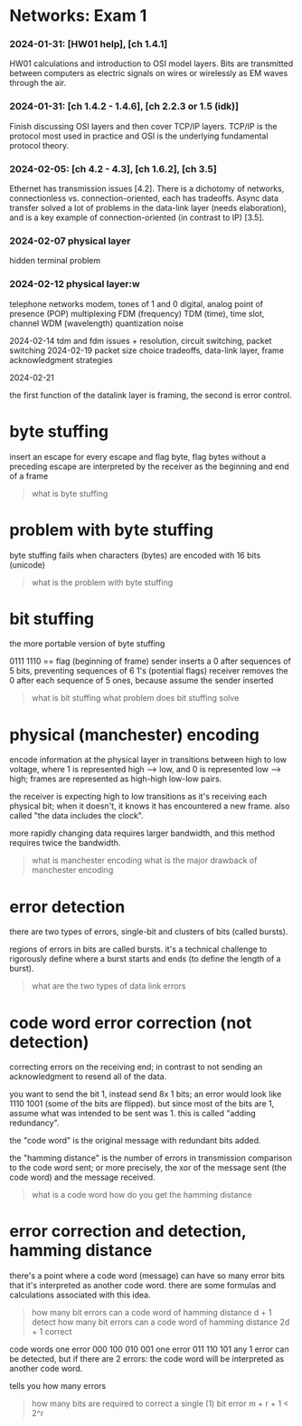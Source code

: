 # Networks: Exam 1

### 2024-01-31: [HW01 help], [ch 1.4.1] 
HW01 calculations and introduction to OSI model layers. Bits are transmitted between computers as electric signals on wires or wirelessly as EM waves through the air.

### 2024-01-31: [ch 1.4.2 - 1.4.6], [ch 2.2.3 or 1.5 (idk)]
Finish discussing OSI layers and then cover TCP/IP layers. TCP/IP is the protocol most used in practice and OSI is the underlying fundamental protocol theory.

### 2024-02-05: [ch 4.2 - 4.3], [ch 1.6.2], [ch 3.5]
Ethernet has transmission issues [4.2]. There is a dichotomy of networks, connectionless vs. connection-oriented, each has tradeoffs. Async data transfer solved a lot of problems in the data-link layer (needs elaboration), and is a key example of connection-oriented (in contrast to IP) [3.5].

### 2024-02-07 physical layer
hidden terminal problem


### 2024-02-12 physical layer:w
telephone networks
modem, tones of 1 and 0
digital, analog
point of presence (POP)
multiplexing 
FDM (frequency)
TDM (time), time slot, channel
WDM (wavelength)
quantization noise 


2024-02-14 tdm and fdm issues + resolution, circuit switching, packet switching
2024-02-19 packet size choice tradeoffs, data-link layer, frame acknowledgment strategies

2024-02-21 

the first function of the datalink layer is framing, the second is error control.


# byte stuffing
insert an escape for every escape and flag byte, flag bytes without a preceding escape are interpreted by the receiver as the beginning and end of a frame

> what is byte stuffing

# problem with byte stuffing
byte stuffing fails when characters (bytes) are encoded with 16 bits (unicode)

> what is the problem with byte stuffing


# bit stuffing 
the more portable version of byte stuffing

0111 1110 == flag (beginning of frame)
sender inserts a 0 after sequences of 5 bits, preventing sequences of 6 1's (potential flags)
receiver removes the 0 after each sequence of 5 ones, because assume the sender inserted

> what is bit stuffing
> what problem does bit stuffing solve

# physical (manchester) encoding
encode information at the physical layer in transitions between high to low voltage, where 1 is represented high --> low, and 0 is represented low --> high; frames are represented as high-high low-low pairs.

the receiver is expecting high to low transitions as it's receiving each physical bit; when it doesn't, it knows it has encountered a new frame. also called "the data includes the clock".

more rapidly changing data requires larger bandwidth, and this method requires twice the bandwidth.

> what is manchester encoding
> what is the major drawback of manchester encoding

# error detection
there are two types of errors, single-bit and clusters of bits (called bursts).

regions of errors in bits are called bursts. it's a technical challenge to rigorously define where a burst starts and ends (to define the length of a burst).

> what are the two types of data link errors

# code word error correction (not detection)
correcting errors on the receiving end; in contrast to not sending an acknowledgment to resend all of the data.

you want to send the bit 1, instead send 8x 1 bits; an error would look like 1110 1001 (some of the bits are flipped). but since most of the bits are 1, assume what was intended to be sent was 1. this is called "adding redundancy".

the "code word" is the original message with redundant bits added.

the "hamming distance" is the number of errors in transmission comparison to the code word sent; or more precisely, the xor of the message sent (the code word) and the message received. 

> what is a code word
> how do you get the hamming distance

# error correction and detection, hamming distance
there's a point where a code word (message) can have so many error bits that it's interpreted as another code word. there are some formulas and calculations associated with this idea.

> how many bit errors can a code word of hamming distance d + 1 detect
> how many bit errors can a code word of hamming distance 2d + 1 correct

code words		one error
000				100 010 001		one error
011
110
101
any 1 error can be detected, but if there are 2 errors: the code word will be interpreted as another code word.

tells you how many errors

> how many bits are required to correct a single (1) bit error
m + r + 1 < 2^r



